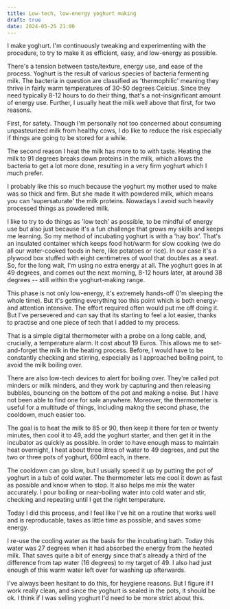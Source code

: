 ```yaml
---
title: Low-tech, low-energy yoghurt making
draft: true
date: 2024-05-25 21:00
---
```


I make yoghurt. I'm continuously tweaking and experimenting with the procedure,
to try to make it as efficient, easy, and low-energy as possible.

There's a tension between taste/texture, energy use, and ease of the process.
Yoghurt is the result of various species of bacteria fermenting milk.
The bacteria in question are classified as 'thermophilic' meaning they
thrive in fairly warm temperatures of 30-50 degrees Celcius.
Since they need typically 8-12 hours to do their thing,
that's a not-insignificant amount of energy use.
Further, I usually heat the milk well above that first, for two reasons.

First, for safety. Though I'm personally not too concerned about consuming
unpasteurized milk from healthy cows, I do like to reduce the risk
especially if things are going to be stored for a while.

The second reason I heat the milk has more to to with taste.
Heating the milk to 91 degrees breaks down proteins in the milk,
which allows the bacteria to get a lot more done,
resulting in a very firm yoghurt which I much prefer.

I probably like this so much because the yoghurt my mother used to make was so thick and firm.
But she made it with powdered milk,
which means you can 'supersaturate' the milk proteins.
Nowadays I avoid such heavily processed things as powdered milk.

I like to try to do things as 'low tech' as possible,
to be mindful of energy use but also just because it's a fun challenge
that grows my skills and keeps me learning.
So my method of incubating yoghurt is with a 'hay box'.
That's an insulated container which keeps food hot/warm for slow cooking
(we do all our water-cooked foods in here, like potatoes or rice).
In our case it's a plywood box stuffed with eight centimetres of wool
that doubles as a seat.
So, for the long wait, I'm using no extra energy at all.
The yoghurt goes in at 49 degrees, and comes out the next morning, 8-12 hours later,
at around 38 degrees -- still within the yoghurt-making range.

This phase is not only low-energy, it's extremely hands-off (I'm sleeping the whole time).
But it's getting everything too this point which is both energy- and attention intensive.
The effort required often would put me off doing it.
But I've persevered and can say that its starting to feel a lot easier,
thanks to practise and one piece of tech that I added to my process.

That is a simple digital thermometer with a probe on a long cable,
and, crucially, a temperature alarm. It cost about 19 Euros.
This allows me to set-and-forget the milk in the heating process.
Before, I would have to be constantly checking and stirring,
especially as I approached boiling point,
to avoid the milk boiling over.

There are also low-tech devices to alert for boiling over.
They're called pot minders or milk minders,
and they work by capturing and then releasing bubbles,
bouncing on the bottom of the pot and making a noise.
But I have not been able to find one for sale anywhere.
Moreover, the thermometer is useful for a multitude of things,
including makng the second phase, the cooldown, much easier too.

The goal is to heat the milk to 85 or 90, then keep it there for ten or twenty minutes,
then cool it to 49, add the yoghurt starter, and then get it in the incubator as quickly as possible.
In order to have enough mass to maintain heat overnight,
I heat about three litres of water to 49 degrees,
and put the two or three pots of yoghurt, 600ml each, in there.

The cooldown can go slow, but I usually speed it up by putting the pot of yoghurt in a tub of cold water.
The thermometer lets me cool it down as fast as possible and know when to stop.
It also helps me mix the water accurately. I pour boiling or near-boiling water
into cold water and stir, checking and repeating until I get the right temperature.

Today I did this process, and I feel like I've hit on a routine that works well and is reproducable,
takes as little time as possible, and saves some energy.

I re-use the cooling water as the basis for the incubating bath. Today this water was 27 degrees when it had
absorbed the energy from the heated milk. That saves quite a bit of energy since that's already a third of the difference from tap water (16 degrees) to my target of 49. I also had just enough of this warm water left over for washing up afterwards.

I've always been hesitant to do this, for heygiene reasons. But I figure if I work really clean, and since the yoghurt
is sealed in the pots, it should be ok. I think if I was selling yoghurt I'd need to be more strict about this.

